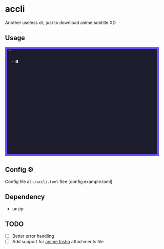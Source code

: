 # accli

Another useless cli, just to download anime subtitle XD

## Usage

![Usage](./demo.gif)

## Config ⚙️

Config file at `~/accli.toml`
See [config.example.toml]

## Dependency

- unzip

## TODO

- [ ] Better error handling
- [ ] Add support for [anime tosho](https://animetosho.org/) attachments file
